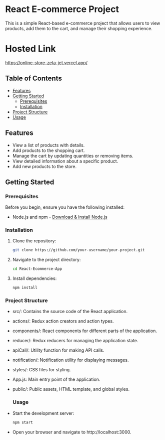 # React E-commerce Project

This is a simple React-based e-commerce project that allows users to view products, add them to the cart, and manage their shopping experience.

# Hosted Link
https://online-store-zeta-jet.vercel.app/


## Table of Contents

- [Features](#features)
- [Getting Started](#getting-started)
  - [Prerequisites](#prerequisites)
  - [Installation](#installation)
- [Project Structure](#project-structure)
- [Usage](#usage)


## Features

- View a list of products with details.
- Add products to the shopping cart.
- Manage the cart by updating quantities or removing items.
- View detailed information about a specific product.
- Add new products to the store.

## Getting Started

### Prerequisites

Before you begin, ensure you have the following installed:

- Node.js and npm - [Download & Install Node.js](https://nodejs.org/)

### Installation

1. Clone the repository:

   ```bash
   git clone https://github.com/your-username/your-project.git
   ```

2. Navigate to the project directory:
   
    ```bash
    cd React-Ecommerce-App
    ```

3. Install dependencies:
   
     ```bash
     npm install
     ```

### Project Structure
- src/: Contains the source code of the React application.
- actions/: Redux action creators and action types.
- components/: React components for different parts of the application.
- reducer/: Redux reducers for managing the application state.
- apiCall/: Utility function for making API calls.
- notification/: Notification utility for displaying messages.
- styles/: CSS files for styling.
- App.js: Main entry point of the application.
- public/: Public assets, HTML template, and global styles.

  ### Usage
- Start the development server:
  ```bash
  npm start
  ```
- Open your browser and navigate to http://localhost:3000.

